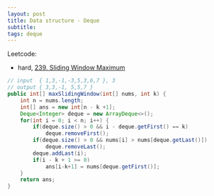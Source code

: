 ```yaml
---
layout: post
title: Data structure - Deque
subtitle:
tags: deque
---
```


Leetcode:
* hard, [239. Sliding Window Maximum](https://leetcode.com/problems/sliding-window-maximum/)

```java
// input  { 1,3,-1,-3,5,3,6,7 }, 3
// output { 3,3,-1, 5,5,7 }
public int[] maxSlidingWindow(int[] nums, int k) {
    int n = nums.length;
    int[] ans = new int[n - k +1];
    Deque<Integer> deque = new ArrayDeque<>();
    for(int i = 0; i < n; i++) {
        if(deque.size() > 0 && i - deque.getFirst() == k)
            deque.removeFirst();
        if(deque.size() > 0 && nums[i] > nums[deque.getLast()])
            deque.removeLast();
        deque.addLast(i);
        if(i - k + 1 >= 0)
            ans[i-k+1] = nums[deque.getFirst()];
    }
    return ans;
}
```
